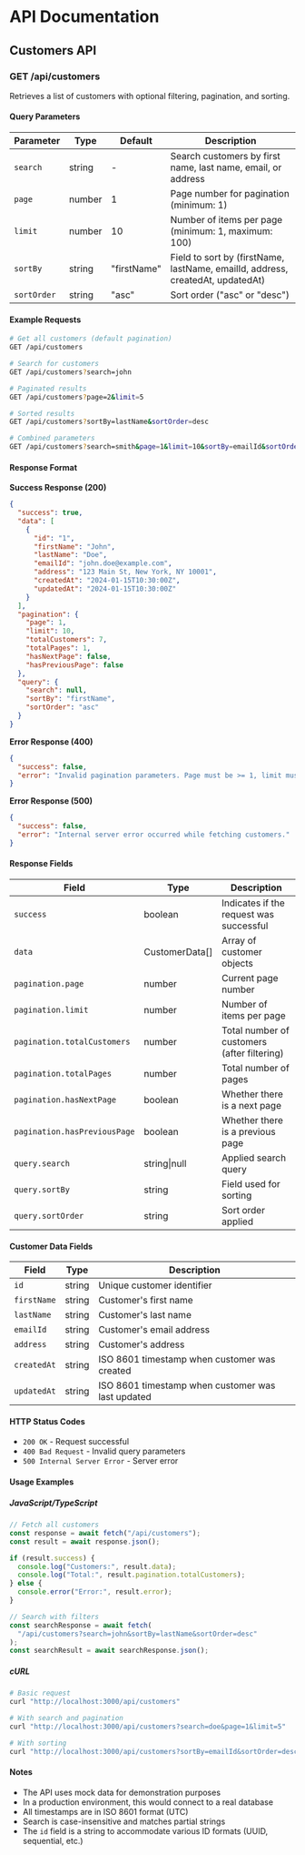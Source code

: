 # API Documentation

## Customers API

### GET /api/customers

Retrieves a list of customers with optional filtering, pagination, and sorting.

#### Query Parameters

| Parameter   | Type   | Default     | Description                                                                    |
| ----------- | ------ | ----------- | ------------------------------------------------------------------------------ |
| `search`    | string | -           | Search customers by first name, last name, email, or address                   |
| `page`      | number | 1           | Page number for pagination (minimum: 1)                                        |
| `limit`     | number | 10          | Number of items per page (minimum: 1, maximum: 100)                            |
| `sortBy`    | string | "firstName" | Field to sort by (firstName, lastName, emailId, address, createdAt, updatedAt) |
| `sortOrder` | string | "asc"       | Sort order ("asc" or "desc")                                                   |

#### Example Requests

```bash
# Get all customers (default pagination)
GET /api/customers

# Search for customers
GET /api/customers?search=john

# Paginated results
GET /api/customers?page=2&limit=5

# Sorted results
GET /api/customers?sortBy=lastName&sortOrder=desc

# Combined parameters
GET /api/customers?search=smith&page=1&limit=10&sortBy=emailId&sortOrder=asc
```

#### Response Format

**Success Response (200)**

```json
{
  "success": true,
  "data": [
    {
      "id": "1",
      "firstName": "John",
      "lastName": "Doe",
      "emailId": "john.doe@example.com",
      "address": "123 Main St, New York, NY 10001",
      "createdAt": "2024-01-15T10:30:00Z",
      "updatedAt": "2024-01-15T10:30:00Z"
    }
  ],
  "pagination": {
    "page": 1,
    "limit": 10,
    "totalCustomers": 7,
    "totalPages": 1,
    "hasNextPage": false,
    "hasPreviousPage": false
  },
  "query": {
    "search": null,
    "sortBy": "firstName",
    "sortOrder": "asc"
  }
}
```

**Error Response (400)**

```json
{
  "success": false,
  "error": "Invalid pagination parameters. Page must be >= 1, limit must be between 1 and 100."
}
```

**Error Response (500)**

```json
{
  "success": false,
  "error": "Internal server error occurred while fetching customers."
}
```

#### Response Fields

| Field                        | Type           | Description                                 |
| ---------------------------- | -------------- | ------------------------------------------- |
| `success`                    | boolean        | Indicates if the request was successful     |
| `data`                       | CustomerData[] | Array of customer objects                   |
| `pagination.page`            | number         | Current page number                         |
| `pagination.limit`           | number         | Number of items per page                    |
| `pagination.totalCustomers`  | number         | Total number of customers (after filtering) |
| `pagination.totalPages`      | number         | Total number of pages                       |
| `pagination.hasNextPage`     | boolean        | Whether there is a next page                |
| `pagination.hasPreviousPage` | boolean        | Whether there is a previous page            |
| `query.search`               | string\|null   | Applied search query                        |
| `query.sortBy`               | string         | Field used for sorting                      |
| `query.sortOrder`            | string         | Sort order applied                          |

#### Customer Data Fields

| Field       | Type   | Description                                       |
| ----------- | ------ | ------------------------------------------------- |
| `id`        | string | Unique customer identifier                        |
| `firstName` | string | Customer's first name                             |
| `lastName`  | string | Customer's last name                              |
| `emailId`   | string | Customer's email address                          |
| `address`   | string | Customer's address                                |
| `createdAt` | string | ISO 8601 timestamp when customer was created      |
| `updatedAt` | string | ISO 8601 timestamp when customer was last updated |

#### HTTP Status Codes

- `200 OK` - Request successful
- `400 Bad Request` - Invalid query parameters
- `500 Internal Server Error` - Server error

#### Usage Examples

##### JavaScript/TypeScript

```typescript
// Fetch all customers
const response = await fetch("/api/customers");
const result = await response.json();

if (result.success) {
  console.log("Customers:", result.data);
  console.log("Total:", result.pagination.totalCustomers);
} else {
  console.error("Error:", result.error);
}

// Search with filters
const searchResponse = await fetch(
  "/api/customers?search=john&sortBy=lastName&sortOrder=desc"
);
const searchResult = await searchResponse.json();
```

##### cURL

```bash
# Basic request
curl "http://localhost:3000/api/customers"

# With search and pagination
curl "http://localhost:3000/api/customers?search=doe&page=1&limit=5"

# With sorting
curl "http://localhost:3000/api/customers?sortBy=emailId&sortOrder=desc"
```

#### Notes

- The API uses mock data for demonstration purposes
- In a production environment, this would connect to a real database
- All timestamps are in ISO 8601 format (UTC)
- Search is case-insensitive and matches partial strings
- The `id` field is a string to accommodate various ID formats (UUID, sequential, etc.)
